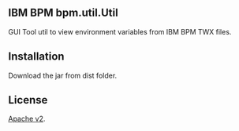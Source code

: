## IBM BPM bpm.util.Util

GUI Tool util to view environment variables from IBM BPM TWX files.

## Installation

Download the jar from dist folder.

## License

[Apache v2](http://www.apache.org/licenses/LICENSE-2.0).